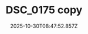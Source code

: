 ---
title: "DSC_0175 copy"
description: ""
image: "/uploads/photos/1761814072846-DSC_0175_copy.webp"
display: "/uploads/photos/1761814072846-DSC_0175_copy-display.webp"
thumbnail: "/uploads/photos/1761814072846-DSC_0175_copy-thumb.webp"
width: 6000
height: 4695
featured: false
date: 2025-10-30T08:47:52.857Z
order: 0
---